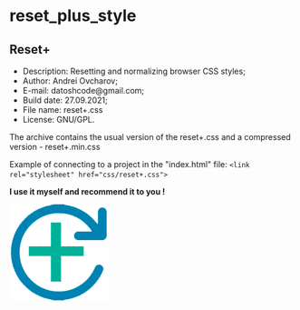 # reset_plus_style

<h2>Reset+ </h2>

<ul>
  <li>Description: Resetting and normalizing browser CSS styles;</li>
  <li>Author: Andrei Ovcharov;</li>
  <li>E-mail: datoshcode@gmail.com;</li>
  <li>Build date: 27.09.2021;</li>
  <li>File name: reset+.css</li>
  <li>License: GNU/GPL.</li>
</ul>  

<p>
The archive contains the usual version of the reset+.css and a compressed version - reset+.min.css
</p>

<p>
  Example of connecting to a project in the "index.html" file: 
  <code>&lt;link rel="stylesheet" href="css/reset+.css"&gt;</code>
</p>  

<p><strong>I use it myself and recommend it to you ! </strong></p>

<img  src="reset+logo.jpg" alt="logo">

